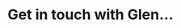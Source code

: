 ---
layout: default
title: Get in touch with Glen&hellip;
permalink: /contact.html
redirect_to: https://glenpark.uk/contact
---